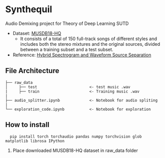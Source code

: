 # Synthequil
Audio Demixing project for Theory of Deep Learning SUTD

- Dataset: [MUSDB18-HQ](https://zenodo.org/record/3338373#.YknC3DURW3A) 
  - It consists of a total of 150 full-track songs of different styles and includes both the stereo mixtures and the original sources, divided between a training subset and a test subset.
- Reference: [Hybrid Spectrogram and Waveform Source Separation](https://arxiv.org/pdf/2111.03600.pdf)

## File Architecture 

```
├── raw_data
│     ├── test                       <- test music .wav
|     ├── train                      <- Training music .wav
| 
├── audio_splitter.ipynb             <- Notebook for audio spliting
| 
└── exploration_code.ipynb           <- Notebook for exploration 
```

## How to install 

```python3
  pip install torch torchaudio pandas numpy torchvision glob matplotlib librosa IPython
```

1. Place downloaded MUSDB18-HQ dataset in raw_data folder 
